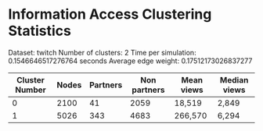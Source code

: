 # Information Access Clustering Statistics

Dataset: twitch
Number of clusters: 2
Time per simulation: 0.1546646517276764 seconds
Average edge weight: 0.17512173026837277

| Cluster Number | Nodes | Partners | Non partners | Mean views | Median views |
|------|-------|------|-------|------|-------|
| 0 | 2100 | 41 | 2059| 18,519 | 2,849 |
| 1 | 5026 | 343 | 4683| 266,570 | 6,294 |
